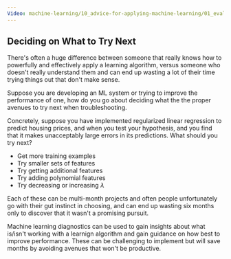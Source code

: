 ```yaml
---
Video: machine-learning/10_advice-for-applying-machine-learning/01_evaluating-a-learning-algorithm/01_deciding-what-to-try-next.mp4
---
```


## Deciding on What to Try Next

There's often a huge difference between someone that really knows how to powerfully and effectively apply a learning algorithm, versus someone who doesn't really understand them and can end up wasting a lot of their time trying things out that don't make sense.

Suppose you are developing an ML system or trying to improve the performance of one, how do you go about deciding what the the proper avenues to try next when troubleshooting.

Concretely, suppose you have implemented regularized linear regression to predict housing prices, and when you test your hypothesis, and you find that it makes unacceptably large errors in its predictions.  What should you try next?

* Get more training examples
* Try smaller sets of features
* Try getting additional features
* Try adding polynomial features
* Try decreasing or increasing $\lambda$

Each of these can be multi-month projects and often people unfortunately go with their gut instinct in choosing, and can end up wasting six months only to discover that it wasn't a promising pursuit.

  Machine learning diagnostics can be used to gain insights about what is/isn't working with a learnign algorithm and gain guidance on how best to improve performance.  These can be challenging to implement but will save months by avoiding avenues that won't be productive.

